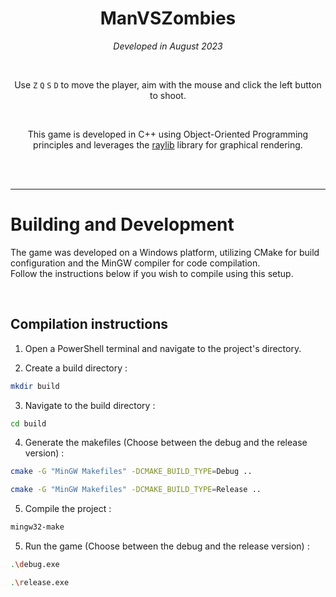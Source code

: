 <div align="center">

# ManVSZombies

*Developed in August 2023*

<br>

Use `Z` `Q` `S` `D` to move the player, aim with the mouse and click the left button to shoot.

<br>

This game is developed in C++ using Object-Oriented Programming principles and leverages the [raylib](https://www.raylib.com/) library for graphical rendering.


<br>
<br>

</div>

---

# Building and Development

The game was developed on a Windows platform, utilizing CMake for build configuration and the MinGW compiler for code compilation.  
Follow the instructions below if you wish to compile using this setup.

<br>

## Compilation instructions

1. Open a PowerShell terminal and navigate to the project's directory.

2. Create a build directory : 
```bash
mkdir build
```

3. Navigate to the build directory : 
```bash
cd build 
```

4. Generate the makefiles (Choose between the debug and the release version) :
```bash
cmake -G "MinGW Makefiles" -DCMAKE_BUILD_TYPE=Debug ..
```
```bash
cmake -G "MinGW Makefiles" -DCMAKE_BUILD_TYPE=Release ..
```

5. Compile the project :
```bash
mingw32-make 
```

5. Run the game (Choose between the debug and the release version) :   
```bash
.\debug.exe
```
```bash
.\release.exe
```
